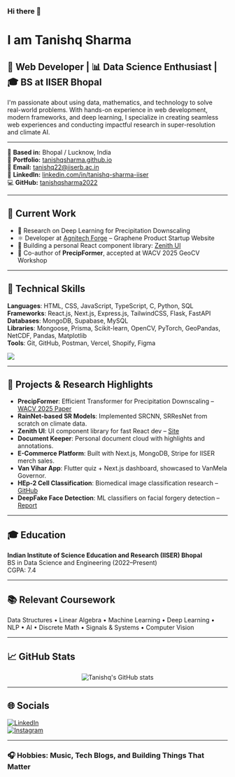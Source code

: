 ### Hi there 👋

# I am Tanishq Sharma

## 🚀 Web Developer | 📊 Data Science Enthusiast | 🎓 BS at IISER Bhopal

I'm passionate about using data, mathematics, and technology to solve real-world problems. With hands-on experience in web development, modern frameworks, and deep learning, I specialize in creating seamless web experiences and conducting impactful research in super-resolution and climate AI.

---

📍 **Based in:** Bhopal / Lucknow, India  
💼 **Portfolio:** [tanishqsharma.github.io](https://TanishqSharma2022.github.io/tanishqsharma)  
📧 **Email:** [tanishq22@iiserb.ac.in](mailto:tanishq22@iiserb.ac.in)  
💬 **LinkedIn:** [linkedin.com/in/tanishq-sharma-iiser](https://linkedin.com/in/tanishq-sharma-iiser)  
💻 **GitHub:** [tanishqsharma2022](https://github.com/tanishqsharma2022)

---

## 🔭 Current Work

- 🧠 Research on Deep Learning for Precipitation Downscaling
- ⚛️ Developer at [Agnitech Forge](https://agnitech-forge.vercel.app) – Graphene Product Startup Website
- 🧩 Building a personal React component library: [Zenith UI](https://uizenith.vercel.app)
- 📝 Co-author of **PrecipFormer**, accepted at WACV 2025 GeoCV Workshop

---

## 💼 Technical Skills

**Languages**: HTML, CSS, JavaScript, TypeScript, C, Python, SQL  
**Frameworks**: React.js, Next.js, Express.js, TailwindCSS, Flask, FastAPI  
**Databases**: MongoDB, Supabase, MySQL  
**Libraries**: Mongoose, Prisma, Scikit-learn, OpenCV, PyTorch, GeoPandas, NetCDF, Pandas, Matplotlib  
**Tools**: Git, GitHub, Postman, Vercel, Shopify, Figma

<img src="https://skillicons.dev/icons?i=html,css,js,ts,react,nextjs,nodejs,tailwind,git,github,figma,vscode,postman,mongodb,mysql,python&perline=8" />

---

## 🧠 Projects & Research Highlights

- **PrecipFormer**: Efficient Transformer for Precipitation Downscaling – [WACV 2025 Paper](https://openaccess.thecvf.com/content/WACV2025W/GeoCV/papers/Kumar_PrecipFormer_Efficient_Transformer_for_Precipitation_Downscaling_WACVW_2025_paper.pdf)
- **RainNet-based SR Models**: Implemented SRCNN, SRResNet from scratch on climate data.
- **Zenith UI**: UI component library for fast React dev – [Site](https://uizenith.vercel.app)
- **Document Keeper**: Personal document cloud with highlights and annotations.
- **E-Commerce Platform**: Built with Next.js, MongoDB, Stripe for IISER merch sales.
- **Van Vihar App**: Flutter quiz + Next.js dashboard, showcased to VanMela Governor.
- **HEp-2 Cell Classification**: Biomedical image classification research – [GitHub](https://github.com/TanishqSharma2022/HEp2-Cell-Classification-Survey)
- **DeepFake Face Detection**: ML classifiers on facial forgery detection – [Report](https://github.com/TanishqSharma2022/FakeFaceDetection/blob/master/Project_Report.pdf)

---

## 🎓 Education

**Indian Institute of Science Education and Research (IISER) Bhopal**  
BS in Data Science and Engineering (2022–Present)  
CGPA: 7.4  

---

## 📚 Relevant Coursework

Data Structures • Linear Algebra • Machine Learning • Deep Learning • NLP • AI • Discrete Math • Signals & Systems • Computer Vision

---

## 📈 GitHub Stats

<div align="center">

![Tanishq's GitHub stats](https://github-readme-stats.vercel.app/api?username=tanishqsharma2022&show_icons=true&theme=radical)
<!-- ![Top Langs](https://github-readme-stats.vercel.app/api/top-langs/?username=tanishqsharma2022&layout=compact&theme=radical) -->
<!-- ![Streak Stats](https://streak-stats.demolab.com/?user=tanishqsharma2022) -->

</div>

---

## 🌐 Socials

[![LinkedIn](https://img.shields.io/badge/LinkedIn-%230077B5.svg?style=for-the-badge&logo=linkedin&logoColor=white)](https://linkedin.com/in/tanishq-sharma-iiser)  
[![Instagram](https://img.shields.io/badge/Instagram-%23E4405F.svg?style=for-the-badge&logo=instagram&logoColor=white)](https://instagram.com/itsmetanishq____)

---

### 🎧 Hobbies: Music, Tech Blogs, and Building Things That Matter

